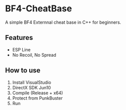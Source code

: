 # BF4-CheatBase
A simple BF4 Externnal cheat base  in C++ for beginners.

## Features

* ESP Line
* No Recoil, No Spread

## How to use
1. Install VisualStudio
2. DirectX SDK Jun10
3. Compile (Release + x64)
4. Protect from PunkBuster
5. Run
